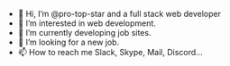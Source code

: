 - 👋 Hi, I’m @pro-top-star and a full stack web developer
- 👀 I’m interested in web development.
- 🌱 I’m currently developing job sites.
- 💞️ I’m looking for a new job.
- 📫 How to reach me Slack, Skype, Mail, Discord...

<!---
pro-top-star/pro-top-star is a ✨ special ✨ repository because its `README.md` (this file) appears on your GitHub profile.
You can click the Preview link to take a look at your changes.
--->
